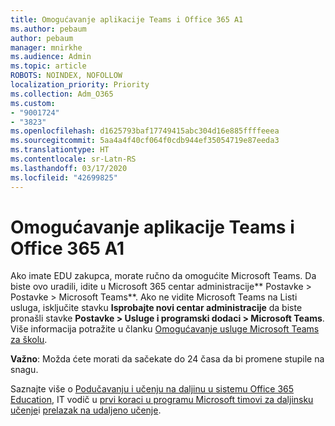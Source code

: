 ```yaml
---
title: Omogućavanje aplikacije Teams i Office 365 A1
ms.author: pebaum
author: pebaum
manager: mnirkhe
ms.audience: Admin
ms.topic: article
ROBOTS: NOINDEX, NOFOLLOW
localization_priority: Priority
ms.collection: Adm_O365
ms.custom:
- "9001724"
- "3823"
ms.openlocfilehash: d1625793baf17749415abc304d16e885ffffeeea
ms.sourcegitcommit: 5aa4a4f40cf064f0cdb944ef35054719e87eeda3
ms.translationtype: HT
ms.contentlocale: sr-Latn-RS
ms.lasthandoff: 03/17/2020
ms.locfileid: "42699825"
---
```

# <a name="enabling-teams-and-office-365-a1"></a>Omogućavanje aplikacije Teams i Office 365 A1

Ako imate EDU zakupca, morate ručno da omogućite Microsoft Teams. Da biste ovo uradili, idite u Microsoft 365 centar administracije** Postavke > Postavke > Microsoft Teams**. Ako ne vidite Microsoft Teams na Listi usluga, isključite stavku **Isprobajte novi centar administracije** da biste pronašli stavke **Postavke > Usluge i programski dodaci > Microsoft Teams**. Više informacija potražite u članku [Omogućavanje usluge Microsoft Teams za školu](https://docs.microsoft.com/microsoft-365/education/intune-edu-trial/enable-microsoft-teams#enable-microsoft-teams-for-your-school-1).

**Važno**: Možda ćete morati da sačekate do 24 časa da bi promene stupile na snagu. 

Saznajte više o [Podučavanju i učenju na daljinu u sistemu Office 365 Education](https://support.office.com/article/remote-teaching-and-learning-in-office-365-education-f651ccae-7b65-478b-8366-51bb884025c4), IT vodič u [prvi koraci u programu Microsoft timovi za daljinsku učenje](https://docs.microsoft.com/MicrosoftTeams/remote-learning-edu)i [prelazak na udaljeno učenje](https://www.microsoft.com/education/remote-learning).

 

